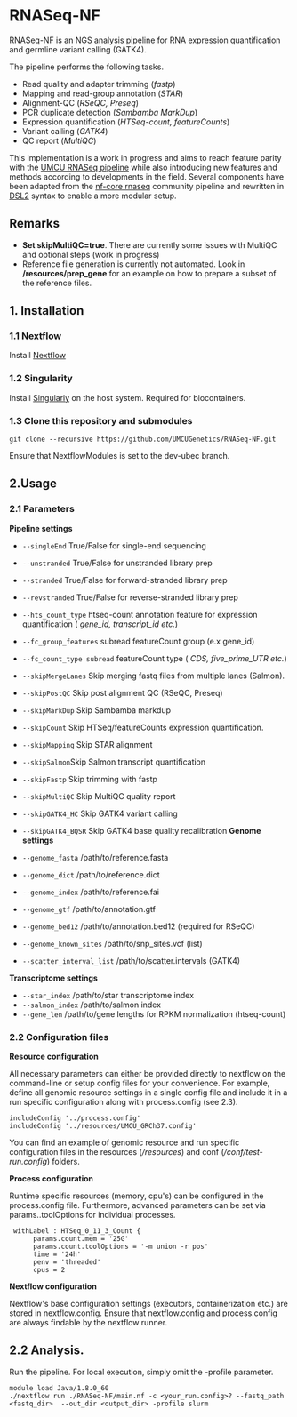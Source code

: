 # RNASeq-NF

RNASeq-NF is an NGS analysis pipeline for RNA expression quantification and germline variant calling (GATK4).

The pipeline performs the following tasks.

* Read quality and adapter trimming (*fastp*)
* Mapping and read-group annotation (*STAR*)
* Alignment-QC (*RSeQC, Preseq*)
* PCR duplicate detection (*Sambamba MarkDup*)
* Expression quantification (*HTSeq-count, featureCounts*)
* Variant calling (*GATK4*)
* QC report (*MultiQC*)

This implementation is a work in progress and aims to reach feature parity with the [UMCU RNASeq pipeline](https://github.com/UMCUGenetics/RNASeq) while also introducing new features and methods according to developments in the field. Several components have been adapted from the [nf-core rnaseq](https://github.com/nf-core/rnaseq) community pipeline and rewritten in [DSL2](https://www.nextflow.io/docs/edge/dsl2.html) syntax to enable a more modular setup.

## Remarks ###
* **Set skipMultiQC=true**. There are currently some issues with MultiQC and optional steps (work in progress) 
* Reference file generation is currently not automated. Look in **/resources/prep_gene** for an example on how to prepare a subset of the reference files.

## 1. Installation

### 1.1 Nextflow 
Install [Nextflow](https://www.nextflow.io/) 

### 1.2 Singularity
Install [Singulariy](https://sylabs.io/guides/3.5/admin-guide/) on the host system. Required for biocontainers.

### 1.3 Clone this repository and submodules

```
git clone --recursive https://github.com/UMCUGenetics/RNASeq-NF.git
```
Ensure that NextflowModules is set to the dev-ubec branch.

## 2.Usage

### 2.1 Parameters

**Pipeline settings** 
* `--singleEnd` True/False for single-end sequencing
* `--unstranded` True/False for unstranded library prep
* `--stranded` True/False for forward-stranded library prep
* `--revstranded` True/False for reverse-stranded library prep
* `--hts_count_type` htseq-count annotation feature for expression quantification (<em> gene_id, transcript_id etc.</em>)
* `--fc_group_features` subread featureCount group (e.x gene_id)
* `--fc_count_type subread` featureCount type (<em> CDS, five_prime_UTR etc.</em>)
* `--skipMergeLanes` Skip merging fastq files from multiple lanes (Salmon).
* `--skipPostQC` Skip post alignment QC (RSeQC, Preseq)
* `--skipMarkDup` Skip Sambamba markdup
* `--skipCount` Skip HTSeq/featureCounts expression quantification.
* `--skipMapping` Skip STAR alignment
* `--skipSalmon`Skip Salmon transcript quantification
* `--skipFastp` Skip trimming with fastp
* `--skipMultiQC` Skip MultiQC quality report
* `--skipGATK4_HC` Skip GATK4 variant calling
* `--skipGATK4_BQSR` Skip GATK4 base quality recalibration
**Genome settings**

* `--genome_fasta`  /path/to/reference.fasta
* `--genome_dict` /path/to/reference.dict
* `--genome_index`  /path/to/reference.fai
* `--genome_gtf` /path/to/annotation.gtf
* `--genome_bed12` /path/to/annotation.bed12 (required for RSeQC)
* `--genome_known_sites` /path/to/snp_sites.vcf (list)
* `--scatter_interval_list` /path/to/scatter.intervals (GATK4)

**Transcriptome settings**

* `--star_index` /path/to/star transcriptome index
*  `--salmon_index` /path/to/salmon index
*  `--gene_len` /path/to/gene lengths for RPKM normalization (htseq-count)


### 2.2 Configuration files

**Resource configuration**

All necessary parameters can either be provided directly to nextflow on the command-line or setup config files for your convenience. For example, define all genomic resource settings in a single config file and include it in a run specific configuration along with process.config (see 2.3). 
```
includeConfig '../process.config'
includeConfig '../resources/UMCU_GRCh37.config'
```

You can find an example of genomic resource and run specific configuration files in the resources (<em>/resources</em>) and conf (<em>/conf/test-run.config</em>) folders.

**Process configuration**

Runtime specific resources (memory, cpu's) can be configured in the process.config file. Furthermore, advanced parameters can be set via params.<tool>.toolOptions for individual processes. 
```
 withLabel : HTSeq_0_11_3_Count {
      params.count.mem = '25G'
      params.count.toolOptions = '-m union -r pos'
      time = '24h'
      penv = 'threaded'
      cpus = 2
```
  
**Nextflow configuration**

Nextflow's base configuration settings (executors, containerization etc.) are stored in nextflow.config. Ensure that nextflow.config and process.config are always findable by the nextflow runner.

## 2.2 Analysis.

Run the pipeline. For local execution, simply omit the -profile parameter. 

```
module load Java/1.8.0_60
./nextflow run ./RNASeq-NF/main.nf -c <your_run.config>? --fastq_path <fastq_dir>  --out_dir <output_dir> -profile slurm
```







